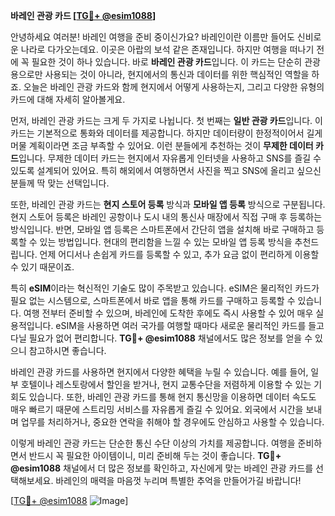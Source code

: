 **바레인 관광 카드 [[TG💪+ @esim1088](https://t.me/s/esim1088)]**

안녕하세요 여러분! 바레인 여행을 준비 중이신가요? 바레인이란 이름만 들어도 신비로운 나라로 다가오는데요. 이곳은 아랍의 보석 같은 존재입니다. 하지만 여행을 떠나기 전에 꼭 필요한 것이 하나 있습니다. 바로 **바레인 관광 카드**입니다. 이 카드는 단순히 관광용으로만 사용되는 것이 아니라, 현지에서의 통신과 데이터를 위한 핵심적인 역할을 하죠. 오늘은 바레인 관광 카드와 함께 현지에서 어떻게 사용하는지, 그리고 다양한 유형의 카드에 대해 자세히 알아볼게요.

먼저, 바레인 관광 카드는 크게 두 가지로 나뉩니다. 첫 번째는 **일반 관광 카드**입니다. 이 카드는 기본적으로 통화와 데이터를 제공합니다. 하지만 데이터량이 한정적이어서 길게 머물 계획이라면 조금 부족할 수 있어요. 이런 분들에게 추천하는 것이 **무제한 데이터 카드**입니다. 무제한 데이터 카드는 현지에서 자유롭게 인터넷을 사용하고 SNS를 즐길 수 있도록 설계되어 있어요. 특히 해외에서 여행하면서 사진을 찍고 SNS에 올리고 싶으신 분들께 딱 맞는 선택입니다.

또한, 바레인 관광 카드는 **현지 스토어 등록** 방식과 **모바일 앱 등록** 방식으로 구분됩니다. 현지 스토어 등록은 바레인 공항이나 도시 내의 통신사 매장에서 직접 구매 후 등록하는 방식입니다. 반면, 모바일 앱 등록은 스마트폰에서 간단히 앱을 설치해 바로 구매하고 등록할 수 있는 방법입니다. 현대의 편리함을 느낄 수 있는 모바일 앱 등록 방식을 추천드립니다. 언제 어디서나 손쉽게 카드를 등록할 수 있고, 추가 요금 없이 편리하게 이용할 수 있기 때문이죠.

특히 **eSIM**이라는 혁신적인 기술도 많이 주목받고 있습니다. eSIM은 물리적인 카드가 필요 없는 시스템으로, 스마트폰에서 바로 앱을 통해 카드를 구매하고 등록할 수 있습니다. 여행 전부터 준비할 수 있으며, 바레인에 도착한 후에도 즉시 사용할 수 있어 매우 실용적입니다. eSIM을 사용하면 여러 국가를 여행할 때마다 새로운 물리적인 카드를 들고 다닐 필요가 없어 편리합니다. **TG💪+ @esim1088** 채널에서도 많은 정보를 얻을 수 있으니 참고하시면 좋습니다.

바레인 관광 카드를 사용하면 현지에서 다양한 혜택을 누릴 수 있습니다. 예를 들어, 일부 호텔이나 레스토랑에서 할인을 받거나, 현지 교통수단을 저렴하게 이용할 수 있는 기회도 있습니다. 또한, 바레인 관광 카드를 통해 현지 통신망을 이용하면 데이터 속도도 매우 빠르기 때문에 스트리밍 서비스를 자유롭게 즐길 수 있어요. 외국에서 시간을 보내며 업무를 처리하거나, 중요한 연락을 취해야 할 경우에도 안심하고 사용할 수 있습니다.

이렇게 바레인 관광 카드는 단순한 통신 수단 이상의 가치를 제공합니다. 여행을 준비하면서 반드시 꼭 필요한 아이템이니, 미리 준비해 두는 것이 좋습니다. **TG💪+ @esim1088** 채널에서 더 많은 정보를 확인하고, 자신에게 맞는 바레인 관광 카드를 선택해보세요. 바레인의 매력을 마음껏 누리며 특별한 추억을 만들어가길 바랍니다!

[[TG💪+ @esim1088](https://t.me/s/esim1088) ![Image](https://i.postimg.cc/Y0z9fWf4/image.png)]